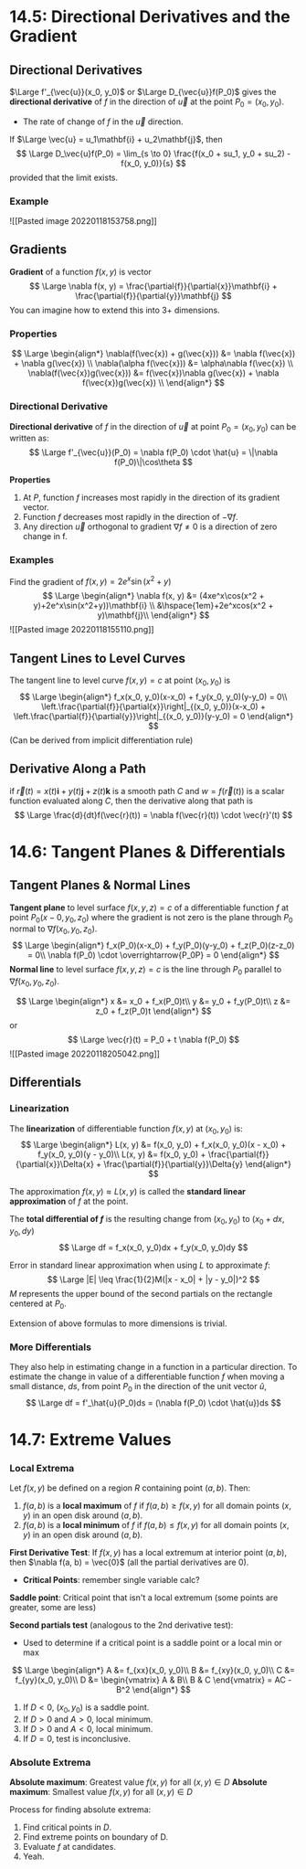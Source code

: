# 14.5: Directional Derivatives and the Gradient

## Directional Derivatives
$\Large f'_{\vec{u}}(x_0, y_0)$ or $\Large D_{\vec{u}}f(P_0)$ gives the **directional derivative** of $f$ in the direction of $\vec{u}$ at the point $P_0 = (x_0, y_0)$.
- The rate of change of $f$ in the $\vec{u}$ direction.

If $\Large \vec{u} = u_1\mathbf{i} + u_2\mathbf{j}$, then
$$
\Large
D_\vec{u}f(P_0) = \lim_{s \to 0} \frac{f(x_0 + su_1, y_0 + su_2) - f(x_0, y_0)}{s}
$$
provided that the limit exists.

### Example
![[Pasted image 20220118153758.png]]

## Gradients
**Gradient** of a function $f(x, y)$ is vector
$$
\Large
\nabla f(x, y) = \frac{\partial{f}}{\partial{x}}\mathbf{i} + \frac{\partial{f}}{\partial{y}}\mathbf{j}
$$
You can imagine how to extend this into 3+ dimensions.

### Properties
$$
\Large
\begin{align*}
	\nabla(f(\vec{x}) + g(\vec{x})) &= \nabla f(\vec{x}) + \nabla g(\vec{x}) \\
	\nabla(\alpha f(\vec{x})) &= \alpha\nabla f(\vec{x}) \\
	\nabla(f(\vec{x})g(\vec{x})) &= f(\vec{x})\nabla g(\vec{x}) + \nabla f(\vec{x})g(\vec{x}) \\
\end{align*}
$$
### Directional Derivative
**Directional derivative** of $f$ in the direction of $\vec{u}$ at point $P_0 = (x_0, y_0)$ can be written as:
$$
\Large
f'_{\vec{u}}(P_0) = \nabla f(P_0) \cdot \hat{u} = \|\nabla f(P_0)\|\cos\theta
$$

**Properties**
1. At $P$, function $f$ increases most rapidly in the direction of its gradient vector.
2. Function $f$ decreases most rapidly in the direction of $-\nabla f$.
3. Any direction $\vec{u}$ orthogonal to gradient $\nabla f \neq 0$ is a direction of zero change in f.
### Examples
Find the gradient of $f(x, y) = 2e^x\sin(x^2+y)$
$$
\Large
\begin{align*}
\nabla f(x, y) &= (4xe^x\cos(x^2 + y)+2e^x\sin(x^2+y))\mathbf{i} \\
&\hspace{1em}+2e^xcos(x^2 + y)\mathbf{j}\\
\end{align*}
$$
![[Pasted image 20220118155110.png]]
## Tangent Lines to Level Curves
The tangent line to level curve $f(x, y) = c$ at point $(x_0, y_0)$ is
$$
\Large
\begin{align*}
f_x(x_0, y_0)(x-x_0) + f_y(x_0, y_0)(y-y_0) = 0\\
\left.\frac{\partial{f}}{\partial{x}}\right|_{(x_0, y_0)}(x-x_0) + \left.\frac{\partial{f}}{\partial{y}}\right|_{(x_0, y_0)}(y-y_0) = 0
\end{align*}
$$
(Can be derived from implicit differentiation rule)

## Derivative Along a Path
if $\vec{r}(t) = x(t)\mathbf{i} + y(t)\mathbf{j} + z(t)\mathbf{k}$ is a smooth path $C$ and $w = f(\vec{r}(t))$ is a scalar function evaluated along $C$, then the derivative along that path is
$$
\Large
\frac{d}{dt}f(\vec{r}(t)) = \nabla f(\vec{r}(t)) \cdot \vec{r}'(t)
$$

# 14.6: Tangent Planes & Differentials
## Tangent Planes & Normal Lines
**Tangent plane** to level surface $f(x, y, z) = c$ of a differentiable function $f$ at point $P_0(x-0, y_0, z_0)$ where the gradient is not zero is the plane through $P_0$ normal to $\nabla f(x_0, y_0, z_0)$.
$$
\Large
\begin{align*}
f_x(P_0)(x-x_0) + f_y(P_0)(y-y_0) + f_z(P_0)(z-z_0) = 0\\
\nabla f(P_0) \cdot \overrightarrow{P_0P} = 0
\end{align*}
$$
**Normal line** to level surface $f(x, y, z) = c$ is the line through $P_0$ parallel to $\nabla f(x_0, y_0, z_0)$.

$$
\Large
\begin{align*}
x &= x_0 + f_x(P_0)t\\
y &= y_0 + f_y(P_0)t\\
z &= z_0 + f_z(P_0)t
\end{align*}
$$
or
$$
\Large
\vec{r}(t) = P_0 + t \nabla f(P_0)
$$
![[Pasted image 20220118205042.png]]

## Differentials
### Linearization
The **linearization** of differentiable function $f(x, y)$ at $(x_0, y_0)$ is:
$$
\Large
\begin{align*}
L(x, y) &= f(x_0, y_0) + f_x(x_0, y_0)(x - x_0) + f_y(x_0, y_0)(y - y_0)\\
L(x, y) &= f(x_0, y_0) + \frac{\partial{f}}{\partial{x}}\Delta{x} + \frac{\partial{f}}{\partial{y}}\Delta{y}
\end{align*}
$$

The approximation $f(x, y) \approx L(x,y)$ is called the **standard linear approximation** of $f$ at the point.

The **total differential of $f$** is the resulting change from $(x_0, y_0)$ to $(x_0 + dx, y_0, dy)$
$$
\Large
df = f_x(x_0, y_0)dx + f_y(x_0, y_0)dy
$$

Error in standard linear approximation when using $L$ to approximate $f$:
$$
\Large
|E| \leq \frac{1}{2}M(|x - x_0| + |y - y_0|)^2
$$
$M$ represents the upper bound of the second partials on the rectangle centered at $P_0$.

Extension of above formulas to more dimensions is trivial.

### More Differentials
They also help in estimating change in a function in a particular direction.
To estimate the change in value of a differentiable function $f$ when moving a small distance, $ds$, from point $P_0$ in the direction of the unit vector $\hat{u}$,
$$
\Large
df = f'_\hat{u}(P_0)ds = (\nabla f(P_0) \cdot \hat{u})ds
$$

# 14.7: Extreme Values
### Local Extrema
Let $f(x, y)$ be defined on a region $R$ containing point $(a, b)$. Then:
1. $f(a, b)$ is a **local maximum** of $f$ if $f(a,b) \geq f(x, y)$ for all domain points $(x, y)$ in an open disk around $(a, b)$.
2. $f(a, b)$ is a **local minimum** of $f$ if $f(a,b) \leq f(x, y)$ for all domain points $(x, y)$ in an open disk around $(a, b)$.

**First Derivative Test**: If $f(x,y)$ has a local extremum at interior point $(a, b)$, then $\nabla f(a, b) = \vec{0}$ (all the partial derivatives are 0).
- **Critical Points**: remember single variable calc?

**Saddle point**: Critical point that isn't a local extremum (some points are greater, some are less)

**Second partials test** (analogous to the 2nd derivative test):
- Used to determine if a critical point is a saddle point or a local min or max

$$
\Large
\begin{align*}
A &= f_{xx}(x_0, y_0)\\
B &= f_{xy}(x_0, y_0)\\
C &= f_{yy}(x_0, y_0)\\
D &= \begin{vmatrix}
A & B\\
B & C
\end{vmatrix} = AC - B^2
\end{align*}
$$

1. If $D < 0$, $(x_0, y_0)$ is a saddle point.
2. If $D > 0$ and $A > 0$, local minimum.
3. If $D > 0$ and $A < 0$, local minimum.
4. If $D = 0$, test is inconclusive.

### Absolute Extrema
**Absolute maximum**: Greatest value $f(x, y)$ for all $(x, y) \in D$
**Absolute maximum**: Smallest value $f(x, y)$ for all $(x, y) \in D$

Process for finding absolute extrema:
1. Find critical points in $D$.
2. Find extreme points on boundary of D.
3. Evaluate $f$ at candidates.
4. Yeah.

